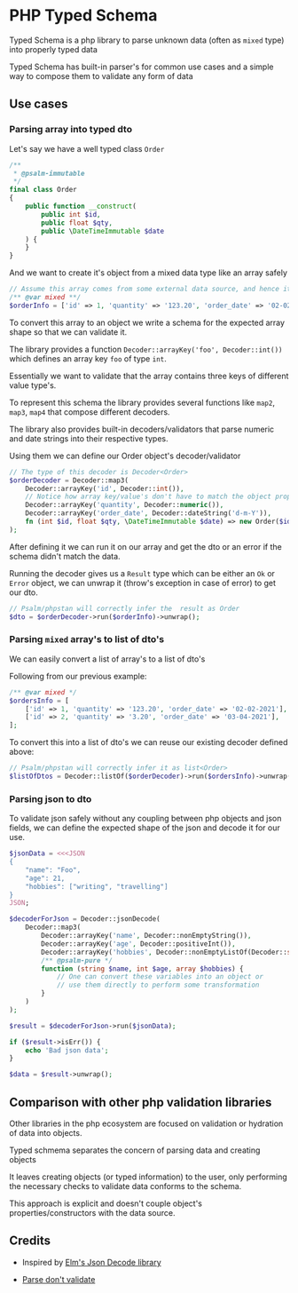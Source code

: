 # PHP Typed Schema

Typed Schema is a php library to parse unknown data (often as `mixed` type) into properly typed data

Typed Schema has built-in parser's for common use cases and a simple way to compose them to validate any form of data

## Use cases

### Parsing array into typed dto

Let's say we have a well typed class `Order`

```php
/**
 * @psalm-immutable
 */
final class Order
{
    public function __construct(
        public int $id,
        public float $qty,
        public \DateTimeImmutable $date
    ) {
    }
}
```

And we want to create it's object from a mixed data type like an array safely

```php
// Assume this array comes from some external data source, and hence it's type is mixed.
/** @var mixed **/
$orderInfo = ['id' => 1, 'quantity' => '123.20', 'order_date' => '02-02-2021'];
```

To convert this array to an object we write a schema for the expected array shape so that we can validate it.

The library provides a function `Decoder::arrayKey('foo', Decoder::int())` which defines an array key `foo` of type `int`.

Essentially we want to validate that the array contains three keys of different value type's.

To represent this schema the library provides several functions like `map2`, `map3`, `map4` that compose different decoders.

The library also provides built-in decoders/validators that parse numeric and date strings into their respective types.

Using them we can define our Order object's decoder/validator

```php
// The type of this decoder is Decoder<Order>
$orderDecoder = Decoder::map3(
    Decoder::arrayKey('id', Decoder::int()),
    // Notice how array key/value's don't have to match the object properties
    Decoder::arrayKey('quantity', Decoder::numeric()),
    Decoder::arrayKey('order_date', Decoder::dateString('d-m-Y')),
    fn (int $id, float $qty, \DateTimeImmutable $date) => new Order($id, $qty, $date)
);
```

After defining it we can run it on our array and get the dto or an error if the schema didn't match the data.

Running the decoder gives us a `Result` type which can be either an `Ok` or `Error` object, we can unwrap it (throw's exception in case of error) to get our dto.

```php
// Psalm/phpstan will correctly infer the  result as Order
$dto = $orderDecoder->run($orderInfo)->unwrap();
```

### Parsing `mixed` array's to list of dto's

We can easily convert a list of array's to a list of dto's

Following from our previous example:

```php
/** @var mixed */
$ordersInfo = [
    ['id' => 1, 'quantity' => '123.20', 'order_date' => '02-02-2021'],
    ['id' => 2, 'quantity' => '3.20', 'order_date' => '03-04-2021'],
];
```

To convert this into a list of dto's we can reuse our existing decoder defined above:

```php
// Psalm/phpstan will correctly infer it as list<Order>
$listOfDtos = Decoder::listOf($orderDecoder)->run($ordersInfo)->unwrap();
```

### Parsing json to dto

To validate json safely without any coupling between php objects and json fields, we can define the expected shape of the json and decode it for our use.

```php
$jsonData = <<<JSON
{
    "name": "Foo",
    "age": 21,
    "hobbies": ["writing", "travelling"]
}
JSON;

$decoderForJson = Decoder::jsonDecode(
    Decoder::map3(
        Decoder::arrayKey('name', Decoder::nonEmptyString()),
        Decoder::arrayKey('age', Decoder::positiveInt()),
        Decoder::arrayKey('hobbies', Decoder::nonEmptyListOf(Decoder::string())),
        /** @psalm-pure */
        function (string $name, int $age, array $hobbies) {
            // One can convert these variables into an object or
            // use them directly to perform some transformation
        }
    )
);

$result = $decoderForJson->run($jsonData);

if ($result->isErr()) {
    echo 'Bad json data';
}

$data = $result->unwrap();
```

## Comparison with other php validation libraries

Other libraries in the php ecosystem are focused on validation or hydration of data into objects.

Typed schmema separates the concern of parsing data and creating objects

It leaves creating objects (or typed information) to the user, only performing the necessary checks to validate data conforms to the schema.

This approach is explicit and doesn't couple object's properties/constructors with the data source.

## Credits

- Inspired by [Elm's Json Decode library](https://package.elm-lang.org/packages/elm/json/latest/Json.Decode)

- [Parse don't validate](https://lexi-lambda.github.io/blog/2019/11/05/parse-don-t-validate/)
